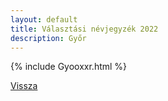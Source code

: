 ```yaml
---
layout: default
title: Választási névjegyzék 2022
description: Győr
---
```


{% include Gyooxxr.html %}

[Vissza](./)